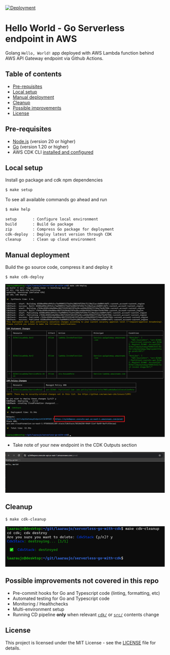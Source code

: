 [![Deployment](https://github.com/laaraujo/aws-serverless-go-with-cdk/actions/workflows/deployment.yml/badge.svg?branch=main)](https://github.com/laaraujo/aws-serverless-go-with-cdk/actions/workflows/deployment.yml)

# Hello World - Go Serverless endpoint in AWS

Golang `Hello, World!` app deployed with AWS Lambda function behind AWS API Gateway endpoint via Github Actions.

## Table of contents
* [Pre-requisites](#pre-requisites)
* [Local setup](#local-setup)
* [Manual deployment](#manual-deployment)
* [Cleanup](#cleanup)
* [Possible improvements](#possible-improvements-not-covered-in-this-repo)
* [License](#license)

## Pre-requisites

* [Node.js](https://nodejs.org/en) (version 20 or higher)
* [Go](https://go.dev/) (version 1.20 or higher)
* AWS CDK CLI [installed and configured](https://docs.aws.amazon.com/cdk/v2/guide/getting_started.html)

## Local setup

Install go package and cdk npm dependencies
```sh
$ make setup
```

To see all available commands go ahead and run
```sh
$ make help
```

```log
setup       : Configure local environment
build       : Build Go package
zip         : Compress Go package for deployment
cdk-deploy  : Deploy latest version through CDK
cleanup     : Clean up cloud environment
```

## Manual deployment

Build the go source code, compress it and deploy it 
```sh
$ make cdk-deploy
```
![alt text](./docs/deploy.png)

* Take note of your new endpoint in the CDK Outputs section

![alt text](./docs/result.png)

## Cleanup
```sh
$ make cdk-cleanup
```

![alt text](./docs/cleanup.png)


## Possible improvements **not** covered in this repo
* Pre-commit hooks for Go and Typescript code (linting, formatting, etc)
* Automated testing for Go and Typescript code
* Monitoring / Healthchecks
* Multi-environment setup
* Running CD pipeline **only** when relevant [`cdk/`](./cdk/) or [`src/`](./src/) contents change


## License

This project is licensed under the MIT License - see the [LICENSE](./LICENSE) file for details.
